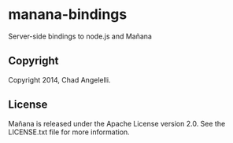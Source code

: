 manana-bindings
===============
Server-side bindings to node.js and Mañana

## Copyright
Copyright 2014, Chad Angelelli.

## License
Mañana is released under the Apache License version 2.0. See the LICENSE.txt file for more information.
